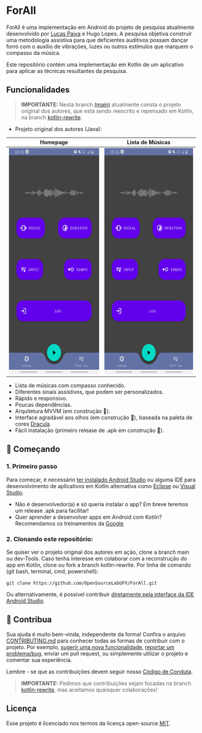 # ForAll

ForAll é uma implementação em Android do projeto de pesquisa atualmente desenvolvido por [Lucas Paiva](https://github.com/lucas-fpaiva) e Hugo Lopes. A pesquisa objetiva construir uma metodologia assistiva para que deficientes auditivos possam dançar forró com o auxílio de vibrações, luzes ou outros estímulos que marquem o compasso da música. 

Este repositório contém uma implementação em Kotlin de um aplicativo para aplicar as técnicas resultantes da pesquisa.

## Funcionalidades

> **IMPORTANTE:** Nesta branch [(main)](https://github.com/OpenSourceLabUFV/ForAll/tree/main) atualmente consta o projeto original dos autores, que está sendo reescrito e repensado em Kotlin, na branch [kotlin-rewrite](https://github.com/OpenSourceLabUFV/ForAll/tree/kotlin-rewrite). 

- Projeto original dos autores (Java):

Homepage           | Lista de Músicas
:-------------------------:|:-------------------------:
<img src="https://raw.githubusercontent.com/Open-Source-Lab-UFV/ForAll/main/readmeAssets/InApp.jpg" height="600"> | <img src="https://raw.githubusercontent.com/Open-Source-Lab-UFV/ForAll/main/readmeAssets/InApp.jpg" height="600">

- Lista de músicas com compasso conhecido.
- Diferentes sinais assistivos, que podem ser personalizados.
- Rápido e responsivo.
- Poucas dependências.
- Arquitetura MVVM (em construção 🚧).
- Interface agradável aos olhos (em construção 🚧), baseada na paleta de cores [Dracula](https://draculatheme.com).
- Fácil instalação (primeiro release de .apk em construção 🚧).

## 🚀 Começando

### 1. Primeiro passo

Para começar, é necessário [ter instalado Android Studio](https://developer.android.com/studio/install?hl=pt-br) ou alguma IDE para desenvolvimento de aplicativos em Kotlin alternativa como [Eclipse](https://www.eclipse.org/downloads/) ou [Visual Studio](https://visualstudio.microsoft.com/pt-br/vs/android/).

- Não é desenvolvedor(a) e só queria instalar o app? Em breve teremos um release .apk para facilitar!
- Quer aprender a desenvolver apps em Android com Kotlin? Recomendamos os treinamentos da [Google](https://developer.android.com/courses)

### 2. Clonando este repositório:

Se quiser ver o projeto original dos autores em ação, clone a branch main ou dev-Tools. Caso tenha interesse em colaborar com a reconstrução do app em Kotlin, clone ou fork a branch kotlin-rewrite. Por linha de comando (git bash, terminal, cmd, powershell):

```
git clone https://github.com/OpenSourceLabUFV/ForAll.git
```

Ou alternativamente, é possível contribuir [diretamente pela interface da IDE Android Studio](https://stackoverflow.com/questions/39233483/how-to-clone-project-from-the-github-in-android-studio).


## 🤝 Contribua

Sua ajuda é muito bem-vinda, independente da forma! Confira o arquivo [CONTRIBUTING.md](CONTRIBUTING.md) para conhecer todas as formas de contribuir com o projeto. Por exemplo, [sugerir uma nova funcionalidade](https://github.com/OpenSourceLabUFV/template/issues/new?assignees=&labels=&template=feature_request.md&title=), [reportar um problema/bug](https://github.com/OpenSourceLabUFV/template/issues/new?assignees=&labels=bug&template=bug_report.md&title=), enviar um pull request, ou simplemente utilizar o projeto e comentar sua experiência.

Lembre - se que as contribuições devem seguir nosso [Código de Conduta](CODE_OF_CONDUCT.md).


> **IMPORTANTE:** Pedimos que contribuições sejam focadas na branch [kotlin-rewrite](https://github.com/OpenSourceLabUFV/ForAll/tree/kotlin-rewrite), mas aceitamos quaisquer colaborações!

<!-- Veja o arquivo [ROADMAP.md](ROADMAP.md) para ter uma ideia dos próximos passos do projeto.
 -->
 
## Licença

Esse projeto é licenciado nos termos da licença open-source [MIT](https://choosealicense.com/licenses/mit).

<!-- ## Projetos semelhantes

Abaixo está uma lista de links interessantes e projetos similares:

- [Projeto inspiração](https://github.com/projeto)
- [Ferramenta semelhante](https://github.com/projeto)
 -->

<!-- ## App para acessibilidade de surdos no Forró! -->

